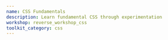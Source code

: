 ```yaml
---
name: CSS Fundamentals 
description: Learn fundamental CSS through experimentation
workshop: reverse_workshop_css
toolkit_category: css
---
```


